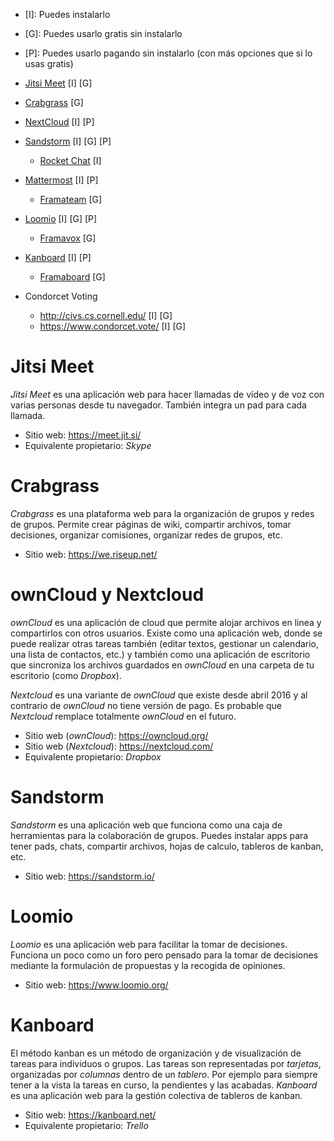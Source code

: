 - [I]: Puedes instalarlo
- [G]: Puedes usarlo gratis sin instalarlo
- [P]: Puedes usarlo pagando sin instalarlo (con más opciones que si lo usas gratis)

- [Jitsi Meet](https://meet.jit.si/) [I] [G]
- [Crabgrass](https://we.riseup.net/) [G]
- [NextCloud](https://nextcloud.com/) [I] [P]
- [Sandstorm](https://sandstorm.io/) [I] [G] [P]
  - [Rocket Chat](https://rocket.chat/) [I]
- [Mattermost](https://mattermost.com/) [I] [P]
  - [Framateam](https://framateam.org/) [G]
- [Loomio](https://www.loomio.org/) [I] [G] [P]
  - [Framavox](https://framavox.org/) [G]
- [Kanboard](https://kanboard.net/) [I] [P]
  - [Framaboard](https://framaboard.org/) [G]
- Condorcet Voting
  - <http://civs.cs.cornell.edu/> [I] [G]
  - <https://www.condorcet.vote/> [I] [G]

Jitsi Meet
==========

*Jitsi Meet* es una aplicación web para hacer llamadas de vídeo y de voz con
varias personas desde tu navegador. También integra un pad para cada llamada.

- Sitio web: <https://meet.jit.si/>
- Equivalente propietario: *Skype*

Crabgrass
=========

*Crabgrass* es una plataforma web para la organización de grupos y redes de
grupos. Permite crear páginas de wiki, compartir archivos, tomar decisiones,
organizar comisiones, organizar redes de grupos, etc.

- Sitio web: <https://we.riseup.net/>

ownCloud y Nextcloud
====================

*ownCloud* es una aplicación de cloud que permite alojar archivos en linea y
compartirlos con otros usuarios. Existe como una aplicación web, donde se puede
realizar otras tareas también (editar textos, gestionar un calendario, una
lista de contactos, etc.) y también como una aplicación de escritorio que
sincroniza los archivos guardados en *ownCloud* en una carpeta de tu escritorio
(como *Dropbox*).

*Nextcloud* es una variante de *ownCloud* que existe desde abril 2016 y al
contrario de *ownCloud* no tiene versión de pago. Es probable que *Nextcloud*
remplace totalmente *ownCloud* en el futuro.

- Sitio web (*ownCloud*): <https://owncloud.org/>
- Sitio web (*Nextcloud*): <https://nextcloud.com/>
- Equivalente propietario: *Dropbox*

Sandstorm
=========

*Sandstorm* es una aplicación web que funciona como una caja de herramientas
para la colaboración de grupos. Puedes instalar apps para tener pads, chats,
compartir archivos, hojas de calculo, tableros de kanban, etc.

- Sitio web: <https://sandstorm.io/>

Loomio
======

*Loomio* es una aplicación web para facilitar la tomar de decisiones. Funciona un
poco como un foro pero pensado para la tomar de decisiones mediante la
formulación de propuestas y la recogida de opiniones.

- Sitio web: <https://www.loomio.org/>

Kanboard
========

El método kanban es un método de organización y de visualización de tareas para
individuos o grupos. Las tareas son representadas por *tarjetas*, organizadas
por *columnas* dentro de un *tablero*. Por ejemplo para siempre tener a la
vista la tareas en curso, la pendientes y las acabadas. *Kanboard* es una
aplicación web para la gestión colectiva de tableros de kanban.

- Sitio web: <https://kanboard.net/>
- Equivalente propietario: *Trello*
